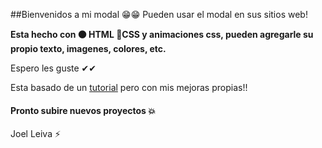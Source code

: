 ##Bienvenidos a mi modal 😁😁
Pueden usar el modal en sus sitios web!

**Esta hecho con 🟠 HTML  🔵CSS y animaciones css, pueden agregarle su propio texto, imagenes, colores, etc.**

Espero les guste ✔✔

Esta basado de un [tutorial](https://www.youtube.com/watch?v=bRgCPSl0Kxw&ab_channel=AlexCGDesign "tutorial") pero con mis mejoras propias!! 


####  Pronto subire nuevos proyectos 💥



Joel Leiva ⚡

